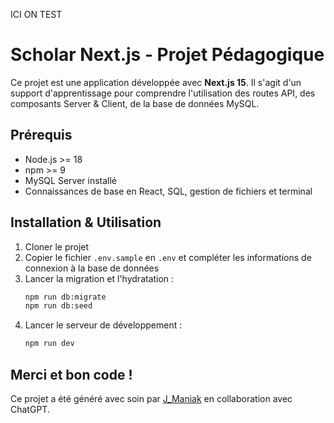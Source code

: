 ICI ON TEST

# Scholar Next.js - Projet Pédagogique

Ce projet est une application développée avec **Next.js 15**. Il s'agit d'un support d'apprentissage pour comprendre l'utilisation des routes API, des composants Server & Client, de la base de données MySQL.

## Prérequis

- Node.js >= 18
- npm >= 9
- MySQL Server installé
- Connaissances de base en React, SQL, gestion de fichiers et terminal

## Installation & Utilisation

1. Cloner le projet
2. Copier le fichier `.env.sample` en `.env` et compléter les informations de connexion à la base de données
3. Lancer la migration et l'hydratation :
   ```bash
   npm run db:migrate
   npm run db:seed
   ```
4. Lancer le serveur de développement :
   ```bash
   npm run dev
   ```

## Merci et bon code !

Ce projet a été généré avec soin par [J_Maniak](https://www.twitch.tv/j_maniak) en collaboration avec ChatGPT.
